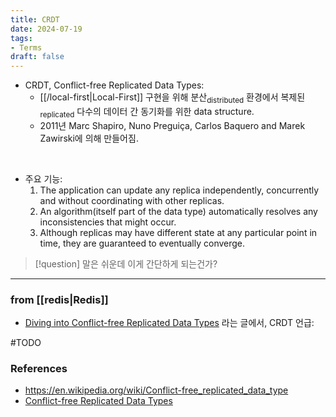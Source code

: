 ```yaml
---
title: CRDT
date: 2024-07-19
tags:
- Terms
draft: false
---
```


- CRDT, Conflict-free Replicated Data Types:
    - [[/local-first|Local-First]] 구현을 위해 분산<sub>distributed</sub> 환경에서 복제된<sub>replicated</sub> 다수의 데이터 간 동기화를 위한 data structure.
    - 2011년 Marc Shapiro, Nuno Preguiça, Carlos Baquero and Marek Zawirski에 의해 만들어짐.

<BR />

- 주요 기능:
    1. The application can update any replica independently, concurrently and without coordinating with other replicas.
    2. An algorithm(itself part of the data type) automatically resolves any inconsistencies that might occur.
    3. Although replicas may have different state at any particular point in time, they are guaranteed to eventually converge.

> [!question] 말은 쉬운데 이게 간단하게 되는건가?


---
### from [[redis|Redis]]
- [Diving into Conflict-free Replicated Data Types](https://redis.io/blog/diving-into-crdts/) 라는 글에서, CRDT 언급:

#TODO


### References
- https://en.wikipedia.org/wiki/Conflict-free_replicated_data_type
- [Conflict-free Replicated Data Types](https://pages.lip6.fr/Marc.Shapiro/papers/RR-7687.pdf)



